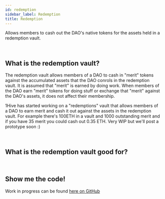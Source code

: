```yaml
---
id: redemption
sidebar_label: Redemption
title: Redemption
---
```


Allows members to cash out the DAO's native tokens for the assets held in a redemption vault.

<br>

## What is the redemption vault?

The redemption vault allows members of a DAO to cash in "merit" tokens against the accumulated assets that the DAO conrols in the redemption vault. It is assumed that "merit" is earned by doing work. When members of the DAO earn "merit" tokens for doing stuff or exchange that "merit" against the DAO's assets, it does not affect their membership.

1Hive has started working on a "redemptions" vault that allows members of a DAO to earn merit and cash it out against the assets in the redemption vault. For example there's 100ETH in a vault and 1000 outstanding merit and if you have 35 merit you could cash out 0.35 ETH. Very WIP but we'll post a prototype soon :)

<br>

## What is the redemption vault good for?

<br>

## Show me the code!

Work in progress can be found [here on GitHub](https://github.com/1Hive/redemptions)

<br>
